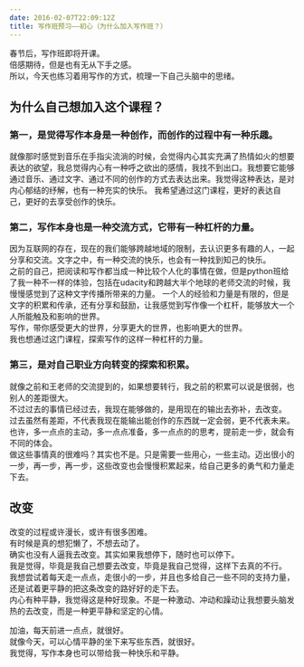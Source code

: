 ```yaml
---
date: 2016-02-07T22:09:12Z
title: 写作班预习——初心（为什么加入写作班？）
---
```


春节后，写作班即将开课。  
倍感期待，但是也有无从下手之感。  
所以，今天也练习着用写作的方式，梳理一下自己头脑中的思绪。

## 为什么自己想加入这个课程？  

### 第一，是觉得写作本身是一种创作，而创作的过程中有一种乐趣。  
就像那时感觉到音乐在手指尖流淌的时候，会觉得内心其实充满了热情如火的想要表达的欲望，我总觉得内心有一种呼之欲出的感情，我找不到出口。我想要它能够通过音乐、通过文字、通过不同的创作的方式去表达出来。我觉得这种表达，是对内心郁结的纾解，也有一种充实的快乐。
我希望通过这门课程，更好的表达自己，更好的去享受创作的快乐。  
 
### 第二，写作本身也是一种交流方式，它带有一种杠杆的力量。  
因为互联网的存在，现在的我们能够跨越地域的限制，去认识更多有趣的人，一起分享和交流。文字之中，有一种交流的快乐，也会有一种找到知己的快乐。  
之前的自己，把阅读和写作都当成一种比较个人化的事情在做，但是python班给了我一种不一样的体验，包括在udacity和跨越大半个地球的老师交流的时候，我慢慢感觉到了这种文字传播所带来的力量。
一个人的经验和力量是有限的，但是文字的积累和传承，还有分享和鼓励，让我感觉到写作像一个杠杆，能够放大一个人所能触及和影响的世界。  
写作，带你感受更大的世界，分享更大的世界，也影响更大的世界。  
我也想通过这门课程，探索写作的这样一种杠杆的力量。  

### 第三，是对自己职业方向转变的探索和积累。  
就像之前和王老师的交流提到的，如果想要转行，我之前的积累可以说是很弱，也别人的差距很大。  
不过过去的事情已经过去，我现在能够做的，是用现在的输出去弥补，去改变。  
过去虽然有差距，不代表我现在能输出能创作的东西就一定会弱，更不代表未来。  
也许，多一点点的主动，多一点点准备，多一点点的的思考，提前走一步，就会有不同的体会。  
做这些事情真的很难吗？其实也不是。只是需要一些用心，一些主动。迈出很小的一步，再一步，再一步，这些改变也会慢慢积累起来，给自己更多的勇气和力量走下去。

## 改变
改变的过程或许漫长，或许有很多困难。  
有时候是真的想犯懒了，不想去动了。  
确实也没有人逼我去改变。其实如果我想停下，随时也可以停下。  
我是觉得，毕竟是我自己想要去改变，毕竟是我自己觉得，这样下去真的不行。  
我想尝试着每天走一点点，走很小的一步，并且也多给自己一些不同的支持力量，还是试着更平静的把这条改变的路好好的走下去。  
内心有种平静，我觉得这是种好现象。不是一种激动、冲动和躁动让我想要头脑发热的去改变，而是一种更平静和坚定的心情。  

加油，每天前进一点点，就很好。  
就像今天，可以心情平静的坐下来写些东西，就很好。  
我觉得，写作本身也可以带给我一种快乐和平静。

